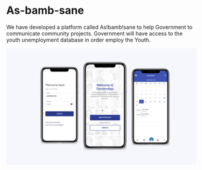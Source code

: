 # As-bamb-sane
We have developed a platform called As!bamb!sane to help Government to communicate community projects. Government will have access to the youth unemployment database in order employ the Youth.

![ScreenShot](/screen.png?raw=true "")
